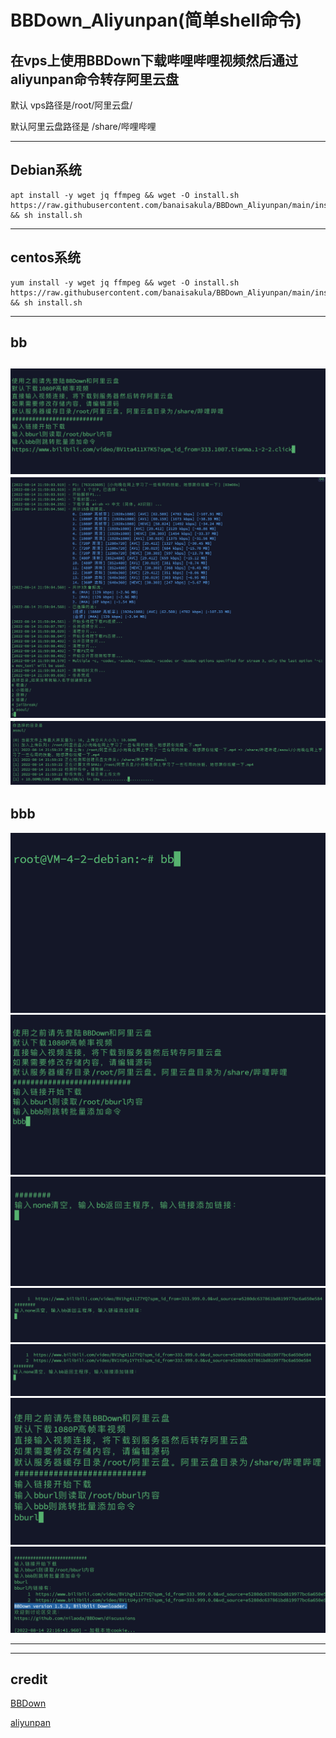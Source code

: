# BBDown_Aliyunpan(简单shell命令)
在vps上使用BBDown下载哔哩哔哩视频然后通过aliyunpan命令转存阿里云盘
---

默认 vps路径是/root/阿里云盘/


默认阿里云盘路径是 /share/哔哩哔哩

---
## Debian系统
```
apt install -y wget jq ffmpeg && wget -O install.sh https://raw.githubusercontent.com/banaisakula/BBDown_Aliyunpan/main/install.sh && sh install.sh
```
---
## centos系统
```
yum install -y wget jq ffmpeg && wget -O install.sh https://raw.githubusercontent.com/banaisakula/BBDown_Aliyunpan/main/install.sh && sh install.sh
```
---
## bb
![bbb1](https://raw.githubusercontent.com/banaisakula/BBDown_Aliyunpan/main/例子3.png)
![bbb2](https://raw.githubusercontent.com/banaisakula/BBDown_Aliyunpan/main/例子2.png)
![bbb3](https://raw.githubusercontent.com/banaisakula/BBDown_Aliyunpan/main/例子1.png)
---
## bbb
![bb1](https://raw.githubusercontent.com/banaisakula/BBDown_Aliyunpan/main/1.png)
![bb2](https://raw.githubusercontent.com/banaisakula/BBDown_Aliyunpan/main/2.png)
![bb3](https://raw.githubusercontent.com/banaisakula/BBDown_Aliyunpan/main/3.png)
![bb4](https://raw.githubusercontent.com/banaisakula/BBDown_Aliyunpan/main/4.png)
![bb5](https://raw.githubusercontent.com/banaisakula/BBDown_Aliyunpan/main/5.png)
![bb6](https://raw.githubusercontent.com/banaisakula/BBDown_Aliyunpan/main/6.png)
![bb7](https://raw.githubusercontent.com/banaisakula/BBDown_Aliyunpan/main/7.png)


---








---
credit
---
[BBDown](https://github.com/nilaoda/BBDown)

[aliyunpan](https://github.com/tickstep/aliyunpan)


